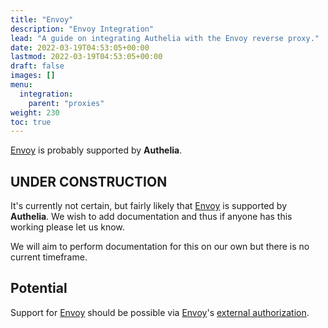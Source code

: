 ```yaml
---
title: "Envoy"
description: "Envoy Integration"
lead: "A guide on integrating Authelia with the Envoy reverse proxy."
date: 2022-03-19T04:53:05+00:00
lastmod: 2022-03-19T04:53:05+00:00
draft: false
images: []
menu:
  integration:
    parent: "proxies"
weight: 230
toc: true
---
```


[Envoy] is probably supported by **Authelia**.

## UNDER CONSTRUCTION

It's currently not certain, but fairly likely that [Envoy] is supported by **Authelia**. We wish to add documentation
and thus if anyone has this working please let us know.

We will aim to perform documentation for this on our own but there is no current timeframe.

## Potential

Support for [Envoy] should be possible via [Envoy]'s
[external authorization](https://www.envoyproxy.io/docs/envoy/latest/api-v3/extensions/filters/http/ext_authz/v3/ext_authz.proto.html#extensions-filters-http-ext-authz-v3-extauthz).

[Envoy]: https://www.envoyproxy.io/
